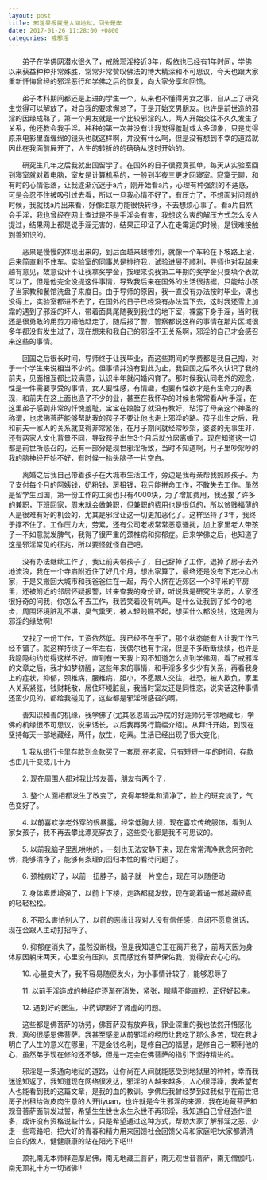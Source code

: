 ```yaml
---
layout: post
title: 邪淫果报就是人间地狱，回头是岸
date: 2017-01-26 11:28:00 +0800
categories: 戒邪淫
---
```


　　弟子在学佛网潜水很久了，戒除邪淫接近3年，皈依也已经有1年时间，学佛以来获益种种非常殊胜，常常非常赞叹佛法的博大精深和不可思议，今天也跟大家重新忏悔曾经的邪淫恶行和学佛之后的恢复，向大家分享和回馈。
　　弟子本科期间都还是上进的学生一个，从来也不懂得男女之事，自从上了研究生觉得可以解放了，对自我的要求懈怠了，于是开始交男朋友。也许是前世造的邪淫的因缘成熟了，第一个男友就是一个比较邪淫的人，两人开始交往不久久发生了关系，他还教会我手淫。种种的第一次并没有让我觉得羞耻或太多印象，只是觉得原来电影里面缠绵的镜头也就这样啊，并没有什么啊，但是没有想到不幸的道路就因此在我面前展开了，人生的转折的的确确从这时开始的。
　　研究生几年之后我就出国留学了。在国外的日子很寂寞孤单，每天从实验室回到寝室就对着电脑，室友是计算机系的，一般到半夜三更才回寝室。寂寞无聊，和有时的心情低落，让我逐渐沉迷于a片，刚开始看a片，心理有种强烈的不适感，可是会忍不住被吸引过去看，所以一旦我心情不好了，有压力了，不想面对问题的时候，我就找a片出来看，好像注意力能很快转移，不去想烦心事了。看a片自然会手淫，我也曾经在网上查过是不是手淫会有害，我想这么爽的解压方式怎么没人提过，结果网上都是说手淫无害的，结果正印证了人在走霉运的时候，是很难接触到善知识的。
　　恶果是慢慢的体现出来的，到后面越来越惨烈，就像一个车轮在下坡路上滚，后来简直刹不住车。实验室的同事总是排挤我，试验进展不顺利，导师也对我越来越有意见，故意设计不让我拿奖学金，按理来说我第二年期的奖学金只要填个表就可以了，但是他完全没提这件事情，导致我后来在国外的生活很拮据，只能给小孩子当家教和餐馆洗盘子来度日。由于导师的原因，我一直没有办法按时毕业，课也没得上，实验室都进不去了，在国外的日子已经没有办法混下去，这时我还雪上加霜的遇到了邪淫的坏人，带着面具尾随我到我住的地下室，裸露下身手淫，当时我还是很勇敢的用剪刀把他赶走了，随后报了警，警察都说这样的事情在那片区域很多年都没有发生过了，现在想来和我自己的邪淫不无关系啊，邪淫的自己才会感召来这些的事情。
　　回国之后很长时间，导师终于让我毕业，而这些期间的学费都是我自己掏，对于一个学生来说相当不少的。但事情并没有到此为止，我回国之后不久认识了我的前夫，见面相互都比较满意，认识半年就闪婚闪育了。那时候我认同老外的观念，性是一件需要享受的事情，女人要性感，有情趣，也要有性欲才是有生命力的表现，和前夫在这上面也造了不少的业，甚至在我怀孕的时候也常常看A片手淫，在这里弟子感到非常的忏愧羞耻，宝宝在娘胎了就没有教好，玷污了母亲这个神圣的称谓，也求佛菩萨能够帮助我的孩子不要让他也走上邪淫的路。孩子出生之后，我和前夫一家人的关系就变得非常紧张，在月子期间就经常吵架，婆婆的无事生非，还有两家人文化背景不同，导致孩子出生3个月后就分居离婚了。现在知道这一切都是前世所感召的，还有一部分是现世邪淫所致，当时不知道啊，月子里吵架吵的我的脑神经开始不好，有时候一抬头脑子一片空白。
　　离婚之后我自己带着孩子在大城市生活工作，旁边是我母亲帮我照顾孩子。为了支付每个月的阿姨钱，奶粉钱，房租钱，我只能拼命工作，不敢失去工作。虽然是留学生回国，第一份工作的工资也只有4000块，为了增加费用，我还接了许多的兼职，下班回家，周末就会做兼职，但兼职的费用也是很低的，所以贫贱福薄的人是很难有好的机会的，尤其是邪淫让这一切更加恶化了。这样坚持了3年，我终于撑不住了。工作压力大，劳累，还有公司老板常常恶意骚扰，加上家里老人带孩子一不如意就发脾气，我得了很严重的颈椎病和抑郁症。后来学佛之后，也知道了这是邪淫常见的征兆，所以要怪就怪自己吧。
　　没有办法继续工作了，我让前夫带孩子了，自己辞掉了工作，退掉了房子去外地流浪，我在一个寺庙附近住了好几个月，想出家算了，最终还是没有下定决心出家，于是又搬回大城市和我爸爸住在一起，两个人挤在近郊区一个8平米的平房里，还被附近的邻居怀疑报警，过来查我的身份证，听说我是研究生学历，人家还很好奇的问我，你怎么不去工作，我苦笑着没有吭声。是什么让我到了如今的地步，周围环境脏乱不堪，臭气熏天，被人轻贱瞧不起，想买什么都没钱，这是因为邪淫的缘故啊!
　　又找了一份工作，工资依然低。我已经不在乎了，那个状态能有人让我工作已经不错了。就这样持续了一年左右，我偶尔也有手淫，但是不多断断续续，也许是我隐隐约约觉得这样不好。直到有一天我上网不知道怎么点到学佛网，看了戒邪淫的文章之后，我才如梦初醒，这些年来的事情，和手淫多多少少有关系，再看我身上的症状，抑郁，颈椎病，腰椎病，胆小，不愿跟人交往，社恐，被人欺负，家里人关系紧张，钱财耗散，居住环境脏乱，我当时室友还是同性恋，说实话这种事情还蛮少见的，都给我碰见了，这些都是邪淫所感召的啊。
　　善知识和善的机缘，我学佛了(尤其感恩碧云净院的好莲师兄带领地藏七，学佛的机缘很不可思议，说来话长，以后我再另行篇幅介绍)。从拜忏开始，到现在坚持每天一部地藏经，两忏，放生，吃素。生活已经出现了很大变化，
　　1. 我从银行卡里存款到全款买了一套房,在老家，只有短短一年的时间，存款也由几千变成几十万
　　2. 现在周围人都对我比较友善，朋友有两个了，
　　3. 整个人面相都发生了改变了，变得年轻柔和清净了，脸上的斑变淡了，气色变好了。
　　4. 以前喜欢学老外穿的很暴露，经常低胸大领，现在喜欢传统服饰，看到人家女孩子，我不再去攀比漂亮穿衣了，这些变化都是我不可思议的。
　　5. 以前我脑子里乱哄哄的，一刻也无法安静下来，现在常常清净默念阿弥陀佛，能够清净了，能够有条理的回归本性的看待问题了。
　　6. 颈椎病好了，以前一扭脖子，脑子就一片空白，现在可以随便动
　　7. 身体素质增强了，以前上下楼，走路都腿发软，现在跪着诵一部地藏经真的轻轻松松。
　　8. 不那么害怕别人了，以前的恶缘让我对人没有信任感，自闭不愿意说话，现在会跟人主动打招呼了。
　　9. 抑郁症消失了，虽然没断根，但是我知道它正在离开我了，前两天因为身体原因躺床两天，心里没有压抑，反而感觉有菩萨保佑我，觉得安安心心的。
　　10. 心量变大了，我不容易随便发火，为小事情计较了，能够忍辱了
　　11. 以前手淫造成的神经症逐渐在消失，紧张，眼睛不能直视，正好好起来。
　　12. 遇到好的医生，中药调理好了肾虚的问题。
　　这些都是佛菩萨的功劳，佛菩萨没有放弃我，罪业深重的我也依然开悟感化我，真的很感恩佛菩萨。我甚至感恩从前邪淫的经历让我吃了那么多苦，现在我才明白了人生的意义在哪里，不是金钱名利，是修自己的福慧，是修自己一颗利他的心，虽然弟子现在修的还不够，但是一定会在佛菩萨的指引下坚持精进的。
　　邪淫是一条通向地狱的道路，让你尚在人间就能感受到地狱里的种种，幸而我迷途知返了，我知道现在网络很发达，邪淫的人越来越多，人心很浮躁，我希望有人也能看到我的这篇文章，是我的血的教训。学佛后我曾经梦到过我似乎在前世把房子出租给做皮肉生意的人开jiyuan，也许就是今生邪淫的来源，我在地藏菩萨和观音菩萨面前发过誓，希望生生世世永生永世不再邪淫，我知道自己曾经造作很多，或许没有资格说些什么，只是希望通过这种方式，帮助大家了解邪淫之恶，少走一些弯路吧，把大好的青春和精力用来回馈社会回馈父母和家庭吧!大家都清清白白的做人，健健康康的站在阳光下吧!!!
　　顶礼南无本师释迦摩尼佛，南无地藏王菩萨，南无观世音菩萨，南无僧伽吒，南无顶礼十方一切诸佛!!
